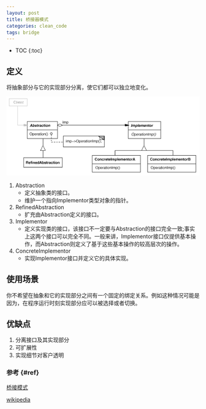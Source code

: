 ```yaml
---
layout: post
title: 桥接器模式
categories: clean_code
tags: bridge
---
```


* TOC
{:toc}

## 定义

将抽象部分与它的实现部分分离，使它们都可以独立地变化。

![桥接器](/images/design_pattern/bridge_uml.png)

1. Abstraction
    * 定义抽象类的接口。
    * 维护一个指向Implementor类型对象的指针。
2. RefinedAbstraction
    * 扩充由Abstraction定义的接口。
3. Implementor
    * 定义实现类的接口，该接口不一定要与Abstraction的接口完全一致;事实上这两个接口可以完全不同。一般来讲，Implementor接口仅提供基本操作，而Abstraction则定义了基于这些基本操作的较高层次的操作。
4. ConcreteImplementor
    * 实现Implementor接口并定义它的具体实现。

## 使用场景

你不希望在抽象和它的实现部分之间有一个固定的绑定关系。例如这种情况可能是因为，在程序运行时刻实现部分应可以被选择或者切换。

##  优缺点
1. 分离接口及其实现部分
2. 可扩展性
3. 实现细节对客户透明

### 参考 {#ref}

[桥接模式](http://alicharles.com/article/jdk-bridge-pattern/)

[wikipedia](https://en.wikipedia.org/wiki/Bridge_pattern)
